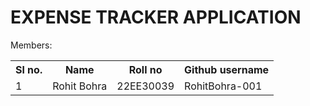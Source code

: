 # EXPENSE TRACKER APPLICATION

Members:

<table>
  <tr>
    <th>Sl no.</th>
    <th>Name</th>
    <th>Roll no</th>
    <th>Github username</th>
  </tr>
  <tr>
    <td>1</td>
    <td>Rohit Bohra</td>
    <td>22EE30039</td>
    <td>RohitBohra-001</td>
</td>
  </tr>
</table>
